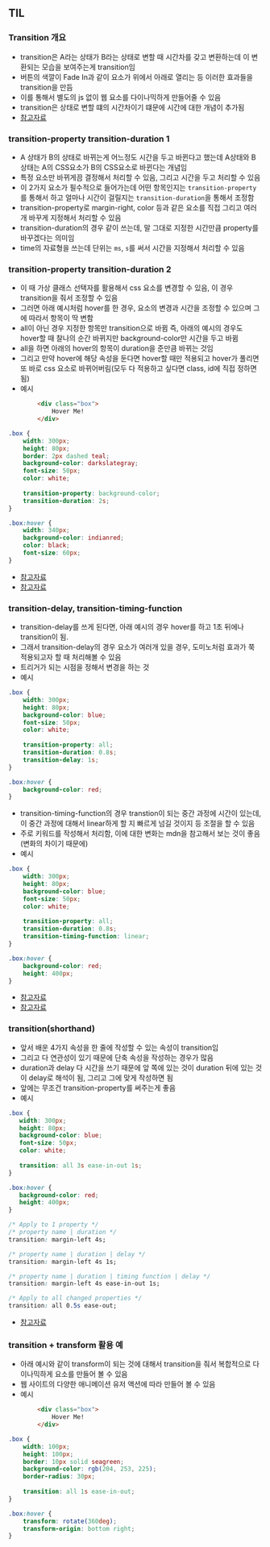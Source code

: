 ## TIL

### Transition 개요
- transition은 A라는 상태가 B라는 상태로 변할 때 시간차를 갖고 변환하는데 이 변환되는 모습을 보여주는게 transition임
- 버튼의 색깔이 Fade In과 같이 요소가 위에서 아래로 열리는 등 이러한 효과들을 transition을 만듬
- 이를 통해서 별도의 js 없이 웹 요소를 다이나믹하게 만들어줄 수 있음
- transition은 상태로 변할 떄의 시간차이기 떄문에 시간에 대한 개념이 추가됨
- [참고자료](https://developer.mozilla.org/ko/docs/Web/CSS/transition)

### transition-property transition-duration 1
- A 상태가 B의 상태로 바뀌는게 어느정도 시간을 두고 바뀐다고 했는데 A상태와 B상태는 A의 CSS요소가 B의 CSS요소로 바뀐다는 개념임
- 특정 요소만 바뀌게끔 결정해서 처리할 수 있음, 그리고 시간을 두고 처리할 수 있음
- 이 2가지 요소가 필수적으로 들어가는데 어떤 항목인지는 `transition-property`를 통해서 하고 얼마나 시간이 걸릴지는 `transition-duration`을 통해서 조정함
- transition-property로 margin-right, color 등과 같은 요소를 직접 그리고 여러개 바꾸게 지정해서 처리할 수 있음
- transition-duration의 경우 같이 쓰는데, 말 그대로 지정한 시간만큼 property를 바꾸겠다는 의미임
- time의 자료형을 쓰는데 단위는 `ms`, `s`를 써서 시간을 지정해서 처리할 수 있음

### transition-property transition-duration 2
- 이 때 가상 클래스 선택자를 활용해서 css 요소를 변경할 수 있음, 이 경우 transition을 줘서 조정할 수 있음
- 그러면 아래 예시처럼 hover를 한 경우, 요소의 변경과 시간을 조정할 수 있으며 그에 따라서 항목이 딱 변함
- all이 아닌 경우 지정한 항목만 transition으로 바뀜 즉, 아래의 예시의 경우도 hover할 때 찰나의 순간 바뀌지만 background-color만 시간을 두고 바뀜
- all을 하면 아래의 hover의 항목이 duration을 준만큼 바뀌는 것임
- 그리고 만약 hover에 해당 속성을 둔다면 hover할 때만 적용되고 hover가 풀리면 또 바로 css 요소로 바뀌어버림(모두 다 적용하고 싶다면 class, id에 직접 정하면 됨)
- 예시
```html
        <div class="box">
            Hover Me!
        </div>
```
```css
.box {
    width: 300px;
    height: 80px;
    border: 2px dashed teal;
    background-color: darkslategray;
    font-size: 50px;
    color: white;
    
    transition-property: background-color;
    transition-duration: 2s;
}

.box:hover {
    width: 340px;
    background-color: indianred;
    color: black;
    font-size: 60px;
}
```
- [참고자료](https://developer.mozilla.org/ko/docs/Web/CSS/transition-property)
- [참고자료](https://developer.mozilla.org/ko/docs/Web/CSS/transition-duration)

### transition-delay, transition-timing-function
- transition-delay를 쓰게 된다면, 아래 예시의 경우 hover를 하고 1초 뒤에나 transition이 됨.
- 그래서 transition-delay의 경우 요소가 여러개 있을 경우, 도미노처럼 효과가 쭉 적용되고자 할 때 처리해볼 수 있음
- 트리거가 되는 시점을 정해서 변경을 하는 것
- 예시
```css
.box {
    width: 300px;
    height: 80px;
    background-color: blue;
    font-size: 50px;
    color: white;
    
    transition-property: all;
    transition-duration: 0.8s;
    transition-delay: 1s;
}

.box:hover {
    background-color: red;
}
```
- transition-timing-function의 경우 transtion이 되는 중간 과정에 시간이 있는데, 이 중간 과정에 대해서 linear하게 할 지 빠르게 넘길 것이지 등 조절을 할 수 있음
- 주로 키워드를 작성해서 처리함, 이에 대한 변화는 mdn을 참고해서 보는 것이 좋음(변화의 차이기 때문에)
- 예시
```css
.box {
    width: 300px;
    height: 80px;
    background-color: blue;
    font-size: 50px;
    color: white;
    
    transition-property: all;
    transition-duration: 0.8s;
    transition-timing-function: linear;
}

.box:hover {
    background-color: red;
    height: 400px;
}
```
- [참고자료](https://developer.mozilla.org/en-US/docs/Web/CSS/transition-delay)
- [참고자료](https://developer.mozilla.org/en-US/docs/Web/CSS/transition-timing-function)

### transition(shorthand)
- 앞서 배운 4가지 속성을 한 줄에 작성할 수 있는 속성이 transition임
- 그리고 다 연관성이 있기 때문에 단축 속성을 작성하는 경우가 많음
- duration과 delay 다 시간을 쓰기 때문에 앞 쪽에 있는 것이 duration 뒤에 있는 것이 delay로 해석이 됨, 그리고 그에 맞게 작성하면 됨
- 앞에는 무조건 transition-property를 써주는게 좋음
- 예시
 ```css
.box {
    width: 300px;
    height: 80px;
    background-color: blue;
    font-size: 50px;
    color: white;
    
    transition: all 3s ease-in-out 1s;
}

.box:hover {
    background-color: red;
    height: 400px;
}
```
```css
/* Apply to 1 property */
/* property name | duration */
transition: margin-left 4s;

/* property name | duration | delay */
transition: margin-left 4s 1s;

/* property name | duration | timing function | delay */
transition: margin-left 4s ease-in-out 1s;

/* Apply to all changed properties */
transition: all 0.5s ease-out;
```
- [참고자료](https://developer.mozilla.org/ko/docs/Web/CSS/transition)

### transition + transform 활용 예
- 아래 예시와 같이 transform이 되는 것에 대해서 transition을 줘서 복합적으로 다이나믹하게 요소를 만들어 볼 수 있음
- 웹 사이트의 다양한 애니메이션 유저 액션에 따라 만들어 볼 수 있음
- 예시
```html
        <div class="box">
            Hover Me!
        </div>
```
```css
.box {
    width: 100px;
    height: 100px;
    border: 10px solid seagreen;
    background-color: rgb(204, 253, 225);
    border-radius: 30px;
    
    transition: all 1s ease-in-out;
}

.box:hover {
    transform: rotate(360deg);
    transform-origin: bottom right;
}
```
